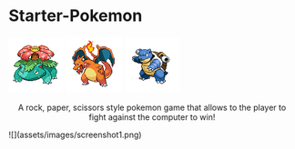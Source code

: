 # Starter-Pokemon
![](assets/images/Venusaur.png) ![](assets/images/Charizard.png) ![](assets/images/Blastoise.png)<br />
<p align="center">A rock, paper, scissors style pokemon game that allows to the player to fight against the computer to win!</p>
![](assets/images/screenshot1.png)
